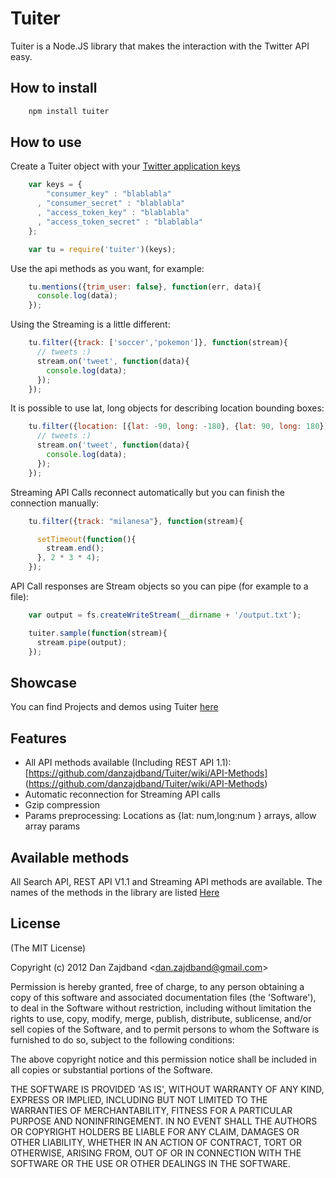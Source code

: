 # Tuiter

Tuiter is a Node.JS library that makes the interaction with the Twitter API easy.

## How to install

```bash
    npm install tuiter
```

## How to use

Create a Tuiter object with your [Twitter application keys](https://dev.twitter.com/apps/new)

```js
    var keys = {
        "consumer_key" : "blablabla"
      , "consumer_secret" : "blablabla" 
      , "access_token_key" : "blablabla"
      , "access_token_secret" : "blablabla"
    };

    var tu = require('tuiter')(keys);
```

Use the api methods as you want, for example:
 
```js
    tu.mentions({trim_user: false}, function(err, data){
      console.log(data);	
    });
```

Using the Streaming is a little different:

```js
    tu.filter({track: ['soccer','pokemon']}, function(stream){
      // tweets :)
      stream.on('tweet', function(data){
        console.log(data);
      });
    });
```

It is possible to use lat, long objects for describing location bounding boxes:

```js
    tu.filter({location: [{lat: -90, long: -180}, {lat: 90, long: 180}]}, function(stream){
      // tweets :)
      stream.on('tweet', function(data){
        console.log(data);
      });
    });
```

Streaming API Calls reconnect automatically but you can finish the connection manually: 
```js
    tu.filter({track: "milanesa"}, function(stream){

      setTimeout(function(){      
        stream.end();
      }, 2 * 3 * 4);
    });
```

API Call responses are Stream objects so you can pipe (for example to a file):

```js
    var output = fs.createWriteStream(__dirname + '/output.txt');

    tuiter.sample(function(stream){
      stream.pipe(output);
    });
```


## Showcase

You can find Projects and demos using Tuiter [here](http://zajdband.com.ar/tuiter-showcase.html)

## Features

+ All API methods available (Including REST API 1.1): [https://github.com/danzajdband/Tuiter/wiki/API-Methods] (https://github.com/danzajdband/Tuiter/wiki/API-Methods)
+ Automatic reconnection for Streaming API calls
+ Gzip compression
+ Params preprocessing: Locations as {lat: num,long:num } arrays, allow array params

## Available methods

All Search API, REST API V1.1 and Streaming API methods are available. The names of the methods in the library are listed [Here](https://github.com/danzajdband/Tuiter/wiki/API-Methods)

## License 

(The MIT License)

Copyright (c) 2012 Dan Zajdband &lt;dan.zajdband@gmail.com&gt;

Permission is hereby granted, free of charge, to any person obtaining
a copy of this software and associated documentation files (the
'Software'), to deal in the Software without restriction, including
without limitation the rights to use, copy, modify, merge, publish,
distribute, sublicense, and/or sell copies of the Software, and to
permit persons to whom the Software is furnished to do so, subject to
the following conditions:

The above copyright notice and this permission notice shall be
included in all copies or substantial portions of the Software.

THE SOFTWARE IS PROVIDED 'AS IS', WITHOUT WARRANTY OF ANY KIND,
EXPRESS OR IMPLIED, INCLUDING BUT NOT LIMITED TO THE WARRANTIES OF
MERCHANTABILITY, FITNESS FOR A PARTICULAR PURPOSE AND NONINFRINGEMENT.
IN NO EVENT SHALL THE AUTHORS OR COPYRIGHT HOLDERS BE LIABLE FOR ANY
CLAIM, DAMAGES OR OTHER LIABILITY, WHETHER IN AN ACTION OF CONTRACT,
TORT OR OTHERWISE, ARISING FROM, OUT OF OR IN CONNECTION WITH THE
SOFTWARE OR THE USE OR OTHER DEALINGS IN THE SOFTWARE.
